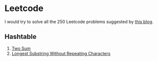 # Leetcode

I would try to solve all the 250 Leetcode problems suggested by [this blog](https://cspiration.com/leetcodeClassification#10311).

## Hashtable

1. [Two Sum](https://github.com/ymao94/Leetcode/tree/main/Two%20Sum)
2. [Longest Substring Without Repeating Characters](https://github.com/ymao94/Leetcode/tree/main/Longest%20Substring%20Without%20Repeating%20Characters)
